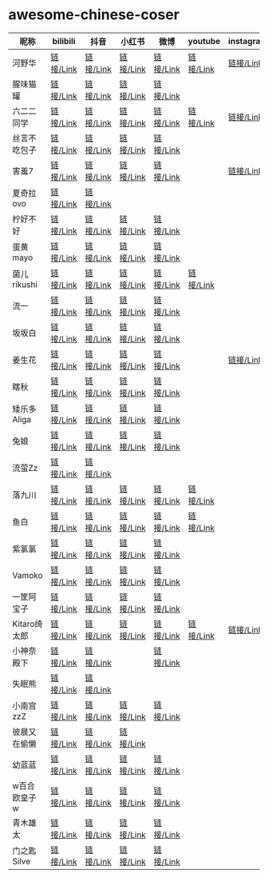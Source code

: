 # awesome-chinese-coser

| 昵称         | bilibili                                          | 抖音                                        | 小红书                                                       | 微博                                        | youtube                                            | instagram                                              | tiktok                                          | twitter                                         |
| ------------ | ------------------------------------------------- | ------------------------------------------- | ------------------------------------------------------------ | ------------------------------------------- | -------------------------------------------------- | ------------------------------------------------------ | ----------------------------------------------- | ----------------------------------------------- |
| 河野华       | [链接/Link](https://space.bilibili.com/18343098)  | [链接/Link](https://v.douyin.com/i2rKgFcc/) | [链接/Link](https://www.xiaohongshu.com/user/profile/5a675909e8ac2b1ef16e4d2a) | [链接/Link](https://weibo.com/u/1664562813) | [链接/Link](https://www.youtube.com/@suiseiko1202) | [链接/Link](https://www.instagram.com/c3eru/)          | [链接/Link](https://www.tiktok.com/@suiseiko)   | [链接/Link](https://twitter.com/chitandaneko)   |
| 腥味猫罐     | [链接/Link](https://space.bilibili.com/305956876) | [链接/Link](https://v.douyin.com/i2rEFr1F/) | [链接/Link](https://www.xiaohongshu.com/user/profile/5c686220000000001202b309) | [链接/Link](https://weibo.com/u/1877891953) |                                                    |                                                        |                                                 |                                                 |
| 六二二同学   | [链接/Link](https://space.bilibili.com/171368594) | [链接/Link](https://v.douyin.com/i2rEAugx/) | [链接/Link](https://www.xiaohongshu.com/user/profile/5a77b2a04eacab79888f98d2) | [链接/Link](https://weibo.com/u/1853544207) | [链接/Link](https://www.youtube.com/@sixtwotwo)    | [链接/Link](https://www.instagram.com/sixtwo2/)        | [链接/Link](https://www.tiktok.com/@sixtutu)    | [链接/Link](https://twitter.com/sixtutu622)     |
| 丝言不吃包子 | [链接/Link](https://space.bilibili.com/16322326)  | [链接/Link](https://v.douyin.com/i2roxnUC/) | [链接/Link](https://www.xiaohongshu.com/user/profile/5e9416e00000000001004638) | [链接/Link](https://weibo.com/u/3395501062) |                                                    |                                                        |                                                 |                                                 |
| 害羞7        | [链接/Link](https://space.bilibili.com/23237718)  | [链接/Link](https://v.douyin.com/i2hsmVyj/) | [链接/Link](https://www.xiaohongshu.com/user/profile/59fbc883e8ac2b21fb53712d) | [链接/Link](https://weibo.com/u/3214584813) |                                                    | [链接/Link](https://www.instagram.com/haixiu777/)      | [链接/Link](https://www.tiktok.com/@haixiu7)    | [链接/Link](https://twitter.com/haixiu777)      |
| 夏奇拉ovo    | [链接/Link](https://space.bilibili.com/28793200)  | [链接/Link](https://v.douyin.com/i2rEBVQE/) |                                                              |                                             |                                                    |                                                        |                                                 |                                                 |
| 柠好不好     | [链接/Link](https://space.bilibili.com/1471508)   | [链接/Link](https://v.douyin.com/i2hbS7ou/) | [链接/Link](https://www.xiaohongshu.com/user/profile/5adefcd1e8ac2b1799589e50) | [链接/Link](https://weibo.com/u/2079502023) |                                                    |                                                        |                                                 |                                                 |
| 蛋黄mayo     | [链接/Link](https://space.bilibili.com/13258564)  | [链接/Link](https://v.douyin.com/i2hqWC9N/) | [链接/Link](https://www.xiaohongshu.com/user/profile/56881e8cb8c8b4043960f7d8) | [链接/Link](https://weibo.com/u/1661916393) |                                                    |                                                        |                                                 |                                                 |
| 菌儿rikushi  | [链接/Link](https://space.bilibili.com/1477074)   | [链接/Link](https://v.douyin.com/i2fJskdw/) | [链接/Link](https://www.xiaohongshu.com/user/profile/5acd92984eacab1fd6b98cb9) | [链接/Link](https://weibo.com/u/6399116948) | [链接/Link](https://www.youtube.com/@rikushi4350)  |                                                        |                                                 | [链接/Link](https://twitter.com/zoey_0228)      |
| 流一         | [链接/Link](https://space.bilibili.com/1481675)   | [链接/Link](https://v.douyin.com/i2rorYEk/) | [链接/Link](https://www.xiaohongshu.com/user/profile/5ce02d4900000000160100a8) | [链接/Link](https://weibo.com/u/2279031160) |                                                    |                                                        |                                                 |                                                 |
| 坂坂白       | [链接/Link](https://space.bilibili.com/560647)    | [链接/Link](https://v.douyin.com/i2hgRhYb/) | [链接/Link](https://www.xiaohongshu.com/user/profile/5bd08e50c41413000123a2d3) | [链接/Link](https://weibo.com/u/5491928243) |                                                    |                                                        |                                                 |                                                 |
| 姜生花       | [链接/Link](https://space.bilibili.com/490036638) | [链接/Link](https://v.douyin.com/i2hp7t8W/) | [链接/Link](https://www.xiaohongshu.com/user/profile/5a404eed11be1008fa466790) | [链接/Link](https://weibo.com/u/3908010153) |                                                    | [链接/Link](https://www.instagram.com/jiangsheng_hua/) |                                                 | [链接/Link](https://twitter.com/Jiangsheng_Hua) |
| 瞎秋         | [链接/Link](https://space.bilibili.com/540203)    | [链接/Link](https://v.douyin.com/i2hpXMTm/) | [链接/Link](https://www.xiaohongshu.com/user/profile/55d42463a75c95797f2e959f) | [链接/Link](https://weibo.com/u/2293502335) |                                                    |                                                        |                                                 |                                                 |
| 矮乐多Aliga  | [链接/Link](https://space.bilibili.com/259333)    | [链接/Link](https://v.douyin.com/i2hgfJMh/) | [链接/Link](https://www.xiaohongshu.com/user/profile/5dc18bb20000000001000965) | [链接/Link](https://weibo.com/u/2711388952) |                                                    |                                                        |                                                 |                                                 |
| 兔娘         | [链接/Link](https://space.bilibili.com/498099165) | [链接/Link](https://v.douyin.com/i2h16Dn5/) | [链接/Link](https://www.xiaohongshu.com/user/profile/606e7760000000000100af09) | [链接/Link](https://weibo.com/u/2975922440) |                                                    |                                                        |                                                 |                                                 |
| 流萤Zz       | [链接/Link](https://space.bilibili.com/2108856)   | [链接/Link](https://v.douyin.com/i2hGSha1/) |                                                              |                                             |                                                    |                                                        |                                                 |                                                 |
| 落九川       | [链接/Link](https://space.bilibili.com/470962000) | [链接/Link](https://v.douyin.com/i2h1TQGj/) | [链接/Link](https://www.xiaohongshu.com/user/profile/5f6b6208000000000100bcaa) | [链接/Link](https://weibo.com/u/7278526221) | [链接/Link](https://www.youtube.com/@luojiuchuan)  |                                                        |                                                 |                                                 |
| 鱼白         | [链接/Link](https://space.bilibili.com/16015678)  | [链接/Link](https://v.douyin.com/i2hJMHAp/) | [链接/Link](https://www.xiaohongshu.com/user/profile/657ac6520000000019010d19) | [链接/Link](https://weibo.com/u/7837385700) | [链接/Link](https://www.youtube.com/@YesYubai)     |                                                        |                                                 |                                                 |
| 紫氯氯       | [链接/Link](https://space.bilibili.com/2173008)   | [链接/Link](https://v.douyin.com/i2hsEqkY/) | [链接/Link](https://www.xiaohongshu.com/user/profile/5d5cd99f000000000101820d) | [链接/Link](https://weibo.com/u/3789405820) |                                                    |                                                        |                                                 |                                                 |
| Vamoko       | [链接/Link](https://space.bilibili.com/45024129)  | [链接/Link](https://v.douyin.com/i2Vap2Nh/) | [链接/Link](https://www.xiaohongshu.com/user/profile/5bed7855057d07000195653c) | [链接/Link](https://weibo.com/u/2535836307) |                                                    |                                                        |                                                 |                                                 |
| 一筐阿宝子   | [链接/Link](https://space.bilibili.com/462628)    | [链接/Link](https://v.douyin.com/i2hgscNn/) | [链接/Link](https://www.xiaohongshu.com/user/profile/590b5d806a6a692b1deb51f8) | [链接/Link](https://weibo.com/u/2248220012) |                                                    |                                                        |                                                 |                                                 |
| Kitaro绮太郎 | [链接/Link](https://space.bilibili.com/2075682)   | [链接/Link](https://v.douyin.com/i2hgWmXH/) | [链接/Link](https://www.xiaohongshu.com/user/profile/56681bd144760850dc10c1a6) | [链接/Link](https://weibo.com/u/1923024604) | [链接/Link](https://www.youtube.com/@davidkhwasi)  | [链接/Link](https://www.instagram.com/kitaro_cos/)     | [链接/Link](https://www.tiktok.com/@kitaro_cos) | [链接/Link](https://twitter.com/kitaro_cos)     |
| 小神奈殿下   | [链接/Link](https://space.bilibili.com/525393141) | [链接/Link](https://v.douyin.com/i2hJ4XLN/) |                                                              | [链接/Link](https://weibo.com/u/6768729225) |                                                    |                                                        |                                                 |                                                 |
| 失眠熊       | [链接/Link](https://space.bilibili.com/106246763) | [链接/Link](https://v.douyin.com/i2hG9y1J/) |                                                              |                                             |                                                    |                                                        |                                                 |                                                 |
| 小南宫zzZ    | [链接/Link](https://space.bilibili.com/2837929)   | [链接/Link](https://v.douyin.com/i2hGrta6/) | [链接/Link](https://www.xiaohongshu.com/user/profile/5b8cfacd9893db0001dbabc1) | [链接/Link](https://weibo.com/u/1868515735) |                                                    |                                                        |                                                 |                                                 |
| 彼晨又在偷懒 | [链接/Link](https://space.bilibili.com/339335440) | [链接/Link](https://v.douyin.com/i2hehNPA/) | [链接/Link](https://www.xiaohongshu.com/user/profile/5c28c50000000000060323b6) |                                             |                                                    |                                                        |                                                 |                                                 |
| 幼蓝蓝       | [链接/Link](https://space.bilibili.com/509069409) | [链接/Link](https://v.douyin.com/i2heyHaw/) | [链接/Link](https://www.xiaohongshu.com/user/profile/5c3caf96000000000503f617) | [链接/Link](https://weibo.com/5597803821)   |                                                    |                                                        |                                                 |                                                 |
| w百合欧皇子w | [链接/Link](https://space.bilibili.com/576899)    | [链接/Link](https://v.douyin.com/i2hecgUN/) | [链接/Link](https://www.xiaohongshu.com/user/profile/5f919208000000000101eb4b) | [链接/Link](https://weibo.com/u/3489213692) |                                                    |                                                        |                                                 |                                                 |
| 青木雄太     | [链接/Link](https://space.bilibili.com/352573479) | [链接/Link](https://v.douyin.com/i2Vayfqh/) | [链接/Link](https://www.xiaohongshu.com/user/profile/5754d843a9b2ed40f03bdfc4) | [链接/Link](https://weibo.com/u/3178294952) |                                                    |                                                        |                                                 |                                                 |
| 门之匙Silve  | [链接/Link](https://space.bilibili.com/226398)    | [链接/Link](https://v.douyin.com/i2Vag1n2/) | [链接/Link](https://www.xiaohongshu.com/user/profile/618cd79e000000001000c461) | [链接/Link](https://weibo.com/u/7333290244) |                                                    |                                                        |                                                 |                                                 |

